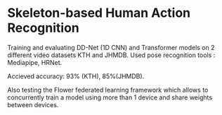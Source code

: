 # Skeleton-based Human Action Recognition
Training and evaluating DD-Net (1D CNN) and Transformer models on 2 different video datasets KTH and JHMDB. 
Used pose recognition tools : Mediapipe, HRNet.

Accieved accuracy: 93% (KTH), 85%(JHMDB). 

Also testing the Flower federated learning framework which allows to concurrently train a model using more than 1 device and share  weights between devices.

